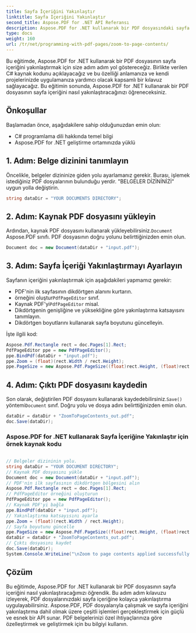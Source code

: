 ```yaml
---
title: Sayfa İçeriğini Yakınlaştır
linktitle: Sayfa İçeriğini Yakınlaştır
second_title: Aspose.PDF for .NET API Referansı
description: Aspose.PDF for .NET kullanarak bir PDF dosyasındaki sayfa içeriğini yakınlaştırmak için adım adım kılavuz. PDF belgelerinizi özel ihtiyaçlarınıza göre geliştirin.
type: docs
weight: 160
url: /tr/net/programming-with-pdf-pages/zoom-to-page-contents/
---
```

Bu eğitimde, Aspose.PDF for .NET kullanarak bir PDF dosyasının sayfa içeriğini yakınlaştırmak için size adım adım yol göstereceğiz. Birlikte verilen C# kaynak kodunu açıklayacağız ve bu özelliği anlamanıza ve kendi projelerinizde uygulamanıza yardımcı olacak kapsamlı bir kılavuz sağlayacağız. Bu eğitimin sonunda, Aspose.PDF for .NET kullanarak bir PDF dosyasının sayfa içeriğini nasıl yakınlaştıracağınızı öğreneceksiniz.

## Önkoşullar
Başlamadan önce, aşağıdakilere sahip olduğunuzdan emin olun:

- C# programlama dili hakkında temel bilgi
- Aspose.PDF for .NET geliştirme ortamınızda yüklü

## 1. Adım: Belge dizinini tanımlayın
Öncelikle, belgeler dizininize giden yolu ayarlamanız gerekir. Burası, işlemek istediğiniz PDF dosyalarının bulunduğu yerdir. "BELGELER DİZİNİNİZİ" uygun yolla değiştirin.

```csharp
string dataDir = "YOUR DOCUMENTS DIRECTORY";
```

## 2. Adım: Kaynak PDF dosyasını yükleyin
 Ardından, kaynak PDF dosyasını kullanarak yükleyebilirsiniz.`Document` Aspose.PDF sınıfı. PDF dosyasının doğru yolunu belirttiğinizden emin olun.

```csharp
Document doc = new Document(dataDir + "input.pdf");
```

## 3. Adım: Sayfa İçeriği Yakınlaştırmayı Ayarlayın
Sayfanın içeriğini yakınlaştırmak için aşağıdakileri yapmamız gerekir:

- PDF'nin ilk sayfasının dikdörtgen alanını kurtarın.
-  örneğini oluştur`PdfPageEditor` sınıf.
-  Kaynak PDF'yi`PdfPageEditor` misal.
- Dikdörtgenin genişliğine ve yüksekliğine göre yakınlaştırma katsayısını tanımlayın.
- Dikdörtgen boyutlarını kullanarak sayfa boyutunu güncelleyin.

İşte ilgili kod:

```csharp
Aspose.Pdf.Rectangle rect = doc.Pages[1].Rect;
PdfPageEditor ppe = new PdfPageEditor();
ppe.BindPdf(dataDir + "input.pdf");
ppe.Zoom = (float)(rect.Width / rect.Height);
ppe.PageSize = new Aspose.Pdf.PageSize((float)rect.Height, (float)rect.Width);
```

## 4. Adım: Çıktı PDF dosyasını kaydedin
 Son olarak, değiştirilen PDF dosyasını kullanarak kaydedebilirsiniz.`Save()` yöntemi`Document` sınıf. Doğru yolu ve dosya adını belirttiğinizden emin olun.

```csharp
dataDir = dataDir + "ZoomToPageContents_out.pdf";
doc.Save(dataDir);
```

### Aspose.PDF for .NET kullanarak Sayfa İçeriğine Yakınlaştır için örnek kaynak kodu 

```csharp

// Belgeler dizininin yolu.
string dataDir = "YOUR DOCUMENT DIRECTORY";
// Kaynak PDF dosyasını yükle
Document doc = new Document(dataDir + "input.pdf");
// PDF'nin ilk sayfasının dikdörtgen bölgesini alın
Aspose.Pdf.Rectangle rect = doc.Pages[1].Rect;
// PdfPageEditor örneğini oluşturun
PdfPageEditor ppe = new PdfPageEditor();
// Kaynak PDF'yi bağla
ppe.BindPdf(dataDir + "input.pdf");
// Yakınlaştırma katsayısını ayarla
ppe.Zoom = (float)(rect.Width / rect.Height);
// Sayfa boyutunu güncelle
ppe.PageSize = new Aspose.Pdf.PageSize((float)rect.Height, (float)rect.Width);
dataDir = dataDir + "ZoomToPageContents_out.pdf";
// Çıktı dosyasını kaydet
doc.Save(dataDir);
System.Console.WriteLine("\nZoom to page contents applied successfully.\nFile saved at " + dataDir);

```

## Çözüm
Bu eğitimde, Aspose.PDF for .NET kullanarak bir PDF dosyasının sayfa içeriğini nasıl yakınlaştıracağımızı öğrendik. Bu adım adım kılavuzu izleyerek, PDF dosyalarınızdaki sayfa içeriğine kolayca yakınlaştırma uygulayabilirsiniz. Aspose.PDF, PDF dosyalarıyla çalışmak ve sayfa içeriğini yakınlaştırma dahil olmak üzere çeşitli işlemleri gerçekleştirmek için güçlü ve esnek bir API sunar. PDF belgelerinizi özel ihtiyaçlarınıza göre özelleştirmek ve geliştirmek için bu bilgiyi kullanın.
